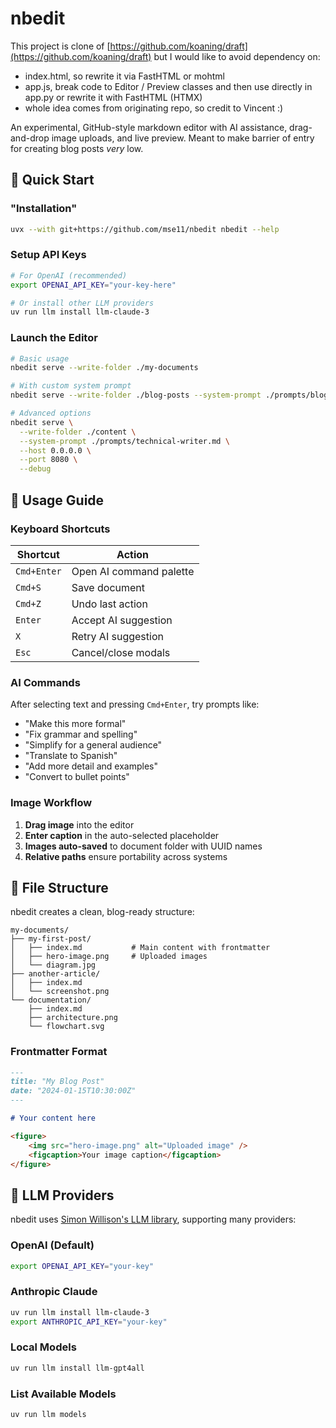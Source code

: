 # nbedit
This project is clone of [https://github.com/koaning/draft](https://github.com/koaning/draft) but I would like to avoid dependency on:
 - index.html, so rewrite it via FastHTML or mohtml 
 - app.js, break code to Editor / Preview classes and then use directly in app.py or rewrite it with FastHTML (HTMX)
 - whole idea comes from originating repo, so credit to Vincent :)

An experimental, GitHub-style markdown editor with AI assistance, drag-and-drop image uploads, and live preview. Meant to make barrier of entry for creating blog posts *very* low. 


## 🚀 Quick Start

### "Installation"

```bash
uvx --with git+https://github.com/mse11/nbedit nbedit --help
```

### Setup API Keys

```bash
# For OpenAI (recommended)
export OPENAI_API_KEY="your-key-here"

# Or install other LLM providers
uv run llm install llm-claude-3
```

### Launch the Editor

```bash
# Basic usage
nbedit serve --write-folder ./my-documents

# With custom system prompt
nbedit serve --write-folder ./blog-posts --system-prompt ./prompts/blog-writer.md

# Advanced options
nbedit serve \
  --write-folder ./content \
  --system-prompt ./prompts/technical-writer.md \
  --host 0.0.0.0 \
  --port 8080 \
  --debug
```

## 📖 Usage Guide

### Keyboard Shortcuts

| Shortcut | Action |
|----------|--------|
| `Cmd+Enter` | Open AI command palette |
| `Cmd+S` | Save document |
| `Cmd+Z` | Undo last action |
| `Enter` | Accept AI suggestion |
| `X` | Retry AI suggestion |
| `Esc` | Cancel/close modals |

### AI Commands

After selecting text and pressing `Cmd+Enter`, try prompts like:
- "Make this more formal"
- "Fix grammar and spelling"
- "Simplify for a general audience"
- "Translate to Spanish"
- "Add more detail and examples"
- "Convert to bullet points"

### Image Workflow

1. **Drag image** into the editor
2. **Enter caption** in the auto-selected placeholder
3. **Images auto-saved** to document folder with UUID names
4. **Relative paths** ensure portability across systems

## 📁 File Structure

nbedit creates a clean, blog-ready structure:

```
my-documents/
├── my-first-post/
│   ├── index.md           # Main content with frontmatter
│   ├── hero-image.png     # Uploaded images
│   └── diagram.jpg
├── another-article/
│   ├── index.md
│   └── screenshot.png
└── documentation/
    ├── index.md
    ├── architecture.png
    └── flowchart.svg
```

### Frontmatter Format

```markdown
---
title: "My Blog Post"
date: "2024-01-15T10:30:00Z"
---

# Your content here

<figure>
    <img src="hero-image.png" alt="Uploaded image" />
    <figcaption>Your image caption</figcaption>
</figure>
```

## 🤝 LLM Providers

nbedit uses [Simon Willison's LLM library](https://llm.datasette.io/), supporting many providers:

### OpenAI (Default)
```bash
export OPENAI_API_KEY="your-key"
```

### Anthropic Claude
```bash
uv run llm install llm-claude-3
export ANTHROPIC_API_KEY="your-key"
```

### Local Models
```bash
uv run llm install llm-gpt4all
```

### List Available Models
```bash
uv run llm models
```


